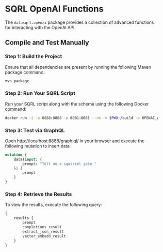 # SQRL OpenAI Functions

The `datasqrl.openai` package provides a collection of advanced functions for interacting with the OpenAI API.

## Compile and Test Manually

### Step 1: Build the Project
Ensure that all dependencies are present by running the following Maven package command:
```bash
mvn package
```

### Step 2: Run Your SQRL Script

Run your SQRL script along with the schema using the following Docker command:
```bash
docker run -i -p 8888:8888 -p 8081:8081 --rm -v $PWD:/build -e OPENAI_API_KEY="<YOUR_OPENAI_API_KEY>" datasqrl/cmd:v0.5.7 run openai.sqrl schema.graphqls
```

### Step 3: Test via GraphQL

Open http://localhost:8888/graphiql/ in your browser and execute the following mutation to insert data:
```graphql
mutation {
    data(input: {
        prompt: "Tell me a squirrel joke."
    }) {
        prompt
    }
}
```

### Step 4: Retrieve the Results

To view the results, execute the following query:
```graphql
{
    results {
        prompt
        completions_result
        extract_json_result
        vector_embedd_result
    }
}
```
